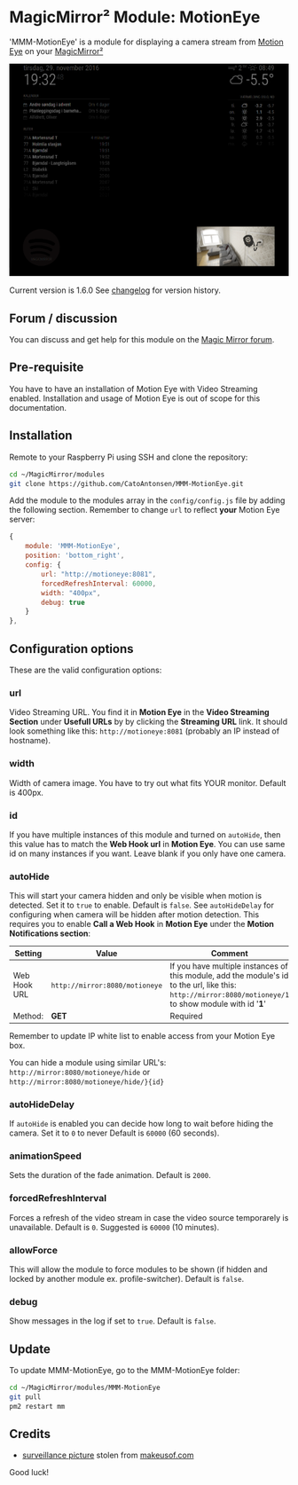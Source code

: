 # MagicMirror² Module: MotionEye
'MMM-MotionEye' is a module for displaying a camera stream from [Motion Eye](https://github.com/ccrisan/motioneye) on your [MagicMirror²](https://magicmirror.builders/)

![Example](example.png) 

Current version is 1.6.0 See [changelog](CHANGELOG.md "Version history") for version history.

## Forum / discussion

You can discuss and get help for this module on the [Magic Mirror forum](https://forum.magicmirror.builders/topic/1085/mmm-motioneye-surveillance-video-stream-on-your-mirror).


## Pre-requisite

You have to have an installation of Motion Eye with Video Streaming enabled. Installation and usage of Motion Eye is out of scope for this documentation.

## Installation

Remote to your Raspberry Pi using SSH and clone the repository:

````bash
cd ~/MagicMirror/modules
git clone https://github.com/CatoAntonsen/MMM-MotionEye.git
````

Add the module to the modules array in the `config/config.js` file by adding the following section. Remember to change `url` to reflect **your** Motion Eye server:
```js
{
	module: 'MMM-MotionEye',
	position: 'bottom_right',
	config: {
		url: "http://motioneye:8081",
		forcedRefreshInterval: 60000,
		width: "400px",
		debug: true
	}
},
```

## Configuration options

These are the valid configuration options:

### **url**
Video Streaming URL. You find it in **Motion Eye** in the **Video Streaming Section** under **Usefull URLs** by by clicking the **Streaming URL** link.
It should look something like this: `http://motioneye:8081` (probably an IP instead of hostname).

### **width**
Width of camera image. You have to try out what fits YOUR monitor.
Default is 400px.

### **id**
If you have multiple instances of this module and turned on `autoHide`, then this value has to match the **Web Hook url** in **Motion Eye**.
You can use same id on many instances if you want. 
Leave blank if you only have one camera.

### **autoHide**
This will start your camera hidden and only be visible when motion is detected. Set it to `true` to enable. Default is `false`. See `autoHideDelay` for configuring when camera will be hidden after motion detection.
This requires you to enable **Call a Web Hook** in **Motion Eye** under the **Motion Notifications section**: 

Setting | Value | Comment
---|---|---
Web Hook URL | `http://mirror:8080/motioneye` | If you have multiple instances of this module, add the module's id to the url, like this: `http://mirror:8080/motioneye/1` to show module with id '**1**'  |
Method: | **GET** | Required |

Remember to update IP white list to enable access from your Motion Eye box.

You can hide a module using similar URL's: `http://mirror:8080/motioneye/hide` or `http://mirror:8080/motioneye/hide/}{id}`

### **autoHideDelay**
If `autoHide` is enabled you can decide how long to wait before hiding the camera. Set it to `0` to never
Default is `60000` (60 seconds).

### **animationSpeed**
Sets the duration of the fade animation. Default is `2000`.

### **forcedRefreshInterval**
Forces a refresh of the video stream in case the video source temporarely is unavailable. Default is `0`. Suggested is `60000` (10 minutes).

### **allowForce**
This will allow the module to force modules to be shown (if hidden and locked by another module ex. profile-switcher). Default is `false`.

### **debug**
Show messages in the log if set to `true`. Default is `false`.

## Update

To update MMM-MotionEye, go to the MMM-MotionEye folder:
````bash
cd ~/MagicMirror/modules/MMM-MotionEye
git pull
pm2 restart mm
````


## Credits

- [surveillance  picture](http://cdn.makeuseof.com/wp-content/uploads/2015/06/creative-security-camera-intro-670x335.jpg?004f0d) stolen from [makeusof.com](http://www.makeuseof.com/)

Good luck!
